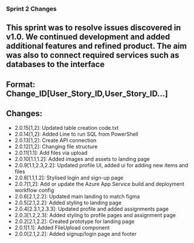 ### Sprint 2 Changes

## This sprint was to resolve issues discovered in v1.0. We continued development and added additional features and refined product. The aim was also to connect required services such as databases to the interface 

## Format: Change_ID[User_Story_ID,User_Story_ID...]

## Changes: 
* 2.0.15[1,2]: Updated table creation code.txt
* 2.0.14[1,2]: Added Line to run SQL from PowerShell
* 2.0.13[1,2]: Create API connection
* 2.0.12[1,2]: Changing file structure
* 2.0.11[1.1]: Add files via upload
* 2.0.10[1.1,1.2]: Added images and assets to landing page
* 2.0.9[1.1,2.3,2.2]: Updated profile UI, added ui for adding new items and files
* 2.0.8[1.1,1.2]: Stylised login and sign-up page
* 2.0.7[1,2]: Add or update the Azure App Service build and deployment workflow config
* 2.0.6[2.1,2.2]: Updated main landing to match figma
* 2.0.5[2.1,2.2]: Added styling to landing page
* 2.0.4[2.3.1,2.3.3]: Updated profile and added assignments page
* 2.0.3[1.2,2.3]: Added styling to profile pages and assignment page
* 2.0.2[2.1,2.2]: Created prototype for landing page
* 2.0.1[1.1]: Added FileUpload component
* 2.0.0[2.1,2.2]: Added signup/login page and footer